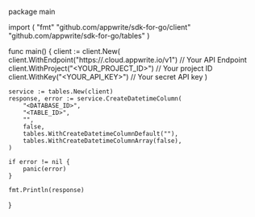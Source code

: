 package main

import (
    "fmt"
    "github.com/appwrite/sdk-for-go/client"
    "github.com/appwrite/sdk-for-go/tables"
)

func main() {
    client := client.New(
        client.WithEndpoint("https://<REGION>.cloud.appwrite.io/v1") // Your API Endpoint
        client.WithProject("<YOUR_PROJECT_ID>") // Your project ID
        client.WithKey("<YOUR_API_KEY>") // Your secret API key
    )

    service := tables.New(client)
    response, error := service.CreateDatetimeColumn(
        "<DATABASE_ID>",
        "<TABLE_ID>",
        "",
        false,
        tables.WithCreateDatetimeColumnDefault(""),
        tables.WithCreateDatetimeColumnArray(false),
    )

    if error != nil {
        panic(error)
    }

    fmt.Println(response)
}
